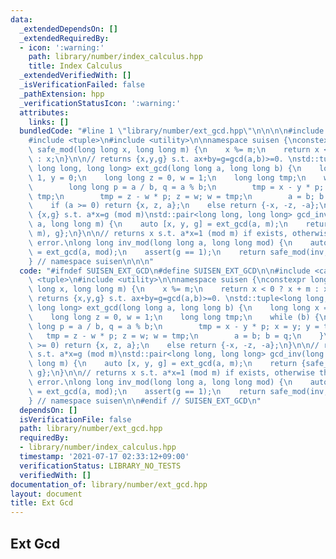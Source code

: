 ```yaml
---
data:
  _extendedDependsOn: []
  _extendedRequiredBy:
  - icon: ':warning:'
    path: library/number/index_calculus.hpp
    title: Index Calculus
  _extendedVerifiedWith: []
  _isVerificationFailed: false
  _pathExtension: hpp
  _verificationStatusIcon: ':warning:'
  attributes:
    links: []
  bundledCode: "#line 1 \"library/number/ext_gcd.hpp\"\n\n\n\n#include <cassert>\n\
    #include <tuple>\n#include <utility>\n\nnamespace suisen {\nconstexpr long long\
    \ safe_mod(long long x, long long m) {\n    x %= m;\n    return x < 0 ? x + m\
    \ : x;\n}\n\n// returns {x,y,g} s.t. ax+by=g=gcd(a,b)>=0. \nstd::tuple<long long,\
    \ long long, long long> ext_gcd(long long a, long long b) {\n    long long x =\
    \ 1, y = 0;\n    long long z = 0, w = 1;\n    long long tmp;\n    while (b) {\n\
    \        long long p = a / b, q = a % b;\n        tmp = x - y * p; x = y; y =\
    \ tmp;\n        tmp = z - w * p; z = w; w = tmp;\n        a = b; b = q;\n    }\n\
    \    if (a >= 0) return {x, z, a};\n    else return {-x, -z, -a};\n}\n\n// returns\
    \ {x,g} s.t. a*x=g (mod m)\nstd::pair<long long, long long> gcd_inv(long long\
    \ a, long long m) {\n    auto [x, y, g] = ext_gcd(a, m);\n    return {safe_mod(x,\
    \ m), g};\n}\n\n// returns x s.t. a*x=1 (mod m) if exists, otherwise throws runtime\
    \ error.\nlong long inv_mod(long long a, long long mod) {\n    auto [inv, y, g]\
    \ = ext_gcd(a, mod);\n    assert(g == 1);\n    return safe_mod(inv, mod);\n}\n\
    } // namespace suisen\n\n\n"
  code: "#ifndef SUISEN_EXT_GCD\n#define SUISEN_EXT_GCD\n\n#include <cassert>\n#include\
    \ <tuple>\n#include <utility>\n\nnamespace suisen {\nconstexpr long long safe_mod(long\
    \ long x, long long m) {\n    x %= m;\n    return x < 0 ? x + m : x;\n}\n\n//\
    \ returns {x,y,g} s.t. ax+by=g=gcd(a,b)>=0. \nstd::tuple<long long, long long,\
    \ long long> ext_gcd(long long a, long long b) {\n    long long x = 1, y = 0;\n\
    \    long long z = 0, w = 1;\n    long long tmp;\n    while (b) {\n        long\
    \ long p = a / b, q = a % b;\n        tmp = x - y * p; x = y; y = tmp;\n     \
    \   tmp = z - w * p; z = w; w = tmp;\n        a = b; b = q;\n    }\n    if (a\
    \ >= 0) return {x, z, a};\n    else return {-x, -z, -a};\n}\n\n// returns {x,g}\
    \ s.t. a*x=g (mod m)\nstd::pair<long long, long long> gcd_inv(long long a, long\
    \ long m) {\n    auto [x, y, g] = ext_gcd(a, m);\n    return {safe_mod(x, m),\
    \ g};\n}\n\n// returns x s.t. a*x=1 (mod m) if exists, otherwise throws runtime\
    \ error.\nlong long inv_mod(long long a, long long mod) {\n    auto [inv, y, g]\
    \ = ext_gcd(a, mod);\n    assert(g == 1);\n    return safe_mod(inv, mod);\n}\n\
    } // namespace suisen\n\n#endif // SUISEN_EXT_GCD\n"
  dependsOn: []
  isVerificationFile: false
  path: library/number/ext_gcd.hpp
  requiredBy:
  - library/number/index_calculus.hpp
  timestamp: '2021-07-17 02:33:12+09:00'
  verificationStatus: LIBRARY_NO_TESTS
  verifiedWith: []
documentation_of: library/number/ext_gcd.hpp
layout: document
title: Ext Gcd
---
```

## Ext Gcd